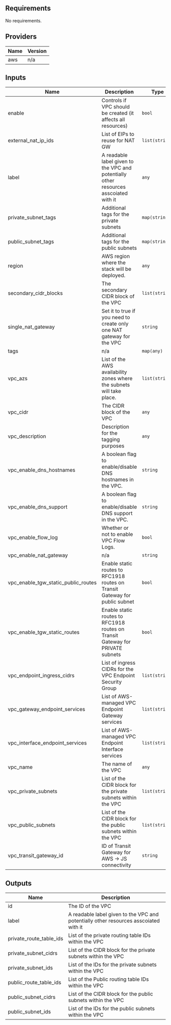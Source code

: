 <!-- BEGINNING OF PRE-COMMIT-TERRAFORM DOCS HOOK -->
## Requirements

No requirements.

## Providers

| Name | Version |
|------|---------|
| aws | n/a |

## Inputs

| Name | Description | Type | Default | Required |
|------|-------------|------|---------|:--------:|
| enable | Controls if VPC should be created (it affects all resources) | `bool` | `true` | no |
| external\_nat\_ip\_ids | List of EIPs to reuse for NAT GW | `list(string)` | `[]` | no |
| label | A readable label given to the VPC and potentially other resources asscoiated with it | `any` | n/a | yes |
| private\_subnet\_tags | Additional tags for the private subnets | `map(string)` | `{}` | no |
| public\_subnet\_tags | Additional tags for the public subnets | `map(string)` | `{}` | no |
| region | AWS region where the stack will be deployed. | `any` | n/a | yes |
| secondary\_cidr\_blocks | The secondary CIDR block of the VPC | `list(string)` | `[]` | no |
| single\_nat\_gateway | Set it to true if you need to create only one NAT gateway for the VPC | `string` | `false` | no |
| tags | n/a | `map(any)` | n/a | yes |
| vpc\_azs | List of the AWS availability zones where the subnets will take place. | `list(string)` | n/a | yes |
| vpc\_cidr | The CIDR block of the VPC | `any` | n/a | yes |
| vpc\_description | Description for the tagging purposes | `any` | n/a | yes |
| vpc\_enable\_dns\_hostnames | A boolean flag to enable/disable DNS hostnames in the VPC. | `string` | `true` | no |
| vpc\_enable\_dns\_support | A boolean flag to enable/disable DNS support in the VPC. | `string` | `true` | no |
| vpc\_enable\_flow\_log | Whether or not to enable VPC Flow Logs. | `bool` | `true` | no |
| vpc\_enable\_nat\_gateway | n/a | `string` | `false` | no |
| vpc\_enable\_tgw\_static\_public\_routes | Enable static routes to RFC1918 routes on Transit Gateway for public subnet | `bool` | `false` | no |
| vpc\_enable\_tgw\_static\_routes | Enable static routes to RFC1918 routes on Transit Gateway for PRIVATE subnets | `bool` | `true` | no |
| vpc\_endpoint\_ingress\_cidrs | List of ingress CIDRs for the VPC Endpoint Security Group | `list(string)` | `[]` | no |
| vpc\_gateway\_endpoint\_services | List of AWS-managed VPC Endpoint Gateway services | `list(string)` | `[]` | no |
| vpc\_interface\_endpoint\_services | List of AWS-managed VPC Endpoint Interface services | `list(string)` | `[]` | no |
| vpc\_name | The name of the VPC | `any` | n/a | yes |
| vpc\_private\_subnets | List of the CIDR block for the private subnets within the VPC | `list(string)` | n/a | yes |
| vpc\_public\_subnets | List of the CIDR block for the public subnets within the VPC | `list(string)` | n/a | yes |
| vpc\_transit\_gateway\_id | ID of Transit Gateway for AWS -> JS connectivity | `string` | `""` | no |

## Outputs

| Name | Description |
|------|-------------|
| id | The ID of the VPC |
| label | A readable label given to the VPC and potentially other resources asscoiated with it |
| private\_route\_table\_ids | List of the private routing table IDs within the VPC |
| private\_subnet\_cidrs | List of the CIDR block for the private subnets within the VPC |
| private\_subnet\_ids | List of the IDs for the private subnets within the VPC |
| public\_route\_table\_ids | List of the Public routing table IDs within the VPC |
| public\_subnet\_cidrs | List of the CIDR block for the public subnets within the VPC |
| public\_subnet\_ids | List of the IDs for the public subnets within the VPC |

<!-- END OF PRE-COMMIT-TERRAFORM DOCS HOOK -->
